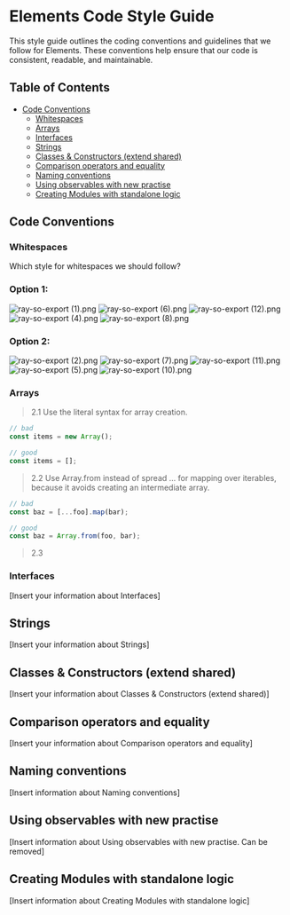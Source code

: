 # Elements Code Style Guide

This style guide outlines the coding conventions and guidelines that we follow for Elements. These conventions help ensure that our code is consistent, readable, and maintainable.

## Table of Contents

- [Code Conventions](#code-conventions)
    - [Whitespaces](#whitespaces)
    - [Arrays](#arrays)
    - [Interfaces](#interfaces)
    - [Strings](#strings)
    - [Classes & Constructors (extend shared)](#classes--constructors-extend-shared)
    - [Comparison operators and equality](#comparison-operators-and-equality)
    - [Naming conventions](#naming-conventions)
    - [Using observables with new practise](#using-observables-with-new-practise)
    - [Creating Modules with standalone logic](#creating-modules-with-standalone-logic)

## Code Conventions

### Whitespaces

Which style for whitespaces we should follow?

### Option 1:
![ray-so-export (1).png](./images/ray-so-export%20(1).png)
![ray-so-export (6).png](./images/ray-so-export%20(6).png)
![ray-so-export (12).png](./images/ray-so-export%20(12).png)
![ray-so-export (4).png](./images/ray-so-export%20(4).png)
![ray-so-export (8).png](./images/ray-so-export%20(8).png)


### Option 2: 
![ray-so-export (2).png](./images/ray-so-export%20(2).png)
![ray-so-export (7).png](./images/ray-so-export%20(7).png)
![ray-so-export (11).png](./images/ray-so-export%20(11).png)
![ray-so-export (5).png](./images/ray-so-export%20(5).png)
![ray-so-export (10).png](./images/ray-so-export%20(10).png)

### Arrays

>2.1 Use the literal syntax for array creation.
```javascript
// bad
const items = new Array();

// good
const items = [];
```
>2.2 Use Array.from instead of spread ... for mapping over iterables, because it avoids creating an intermediate array.
```javascript
// bad
const baz = [...foo].map(bar);

// good
const baz = Array.from(foo, bar);
```
>2.3


### Interfaces

[Insert your information about Interfaces]

## Strings

[Insert your information about Strings]

## Classes & Constructors (extend shared)

[Insert your information about Classes & Constructors (extend shared)]

## Comparison operators and equality

[Insert your information about Comparison operators and equality]

## Naming conventions

[Insert information about Naming conventions]

## Using observables with new practise

[Insert information about Using observables with new practise. Can be removed]

## Creating Modules with standalone logic

[Insert information about Creating Modules with standalone logic]

